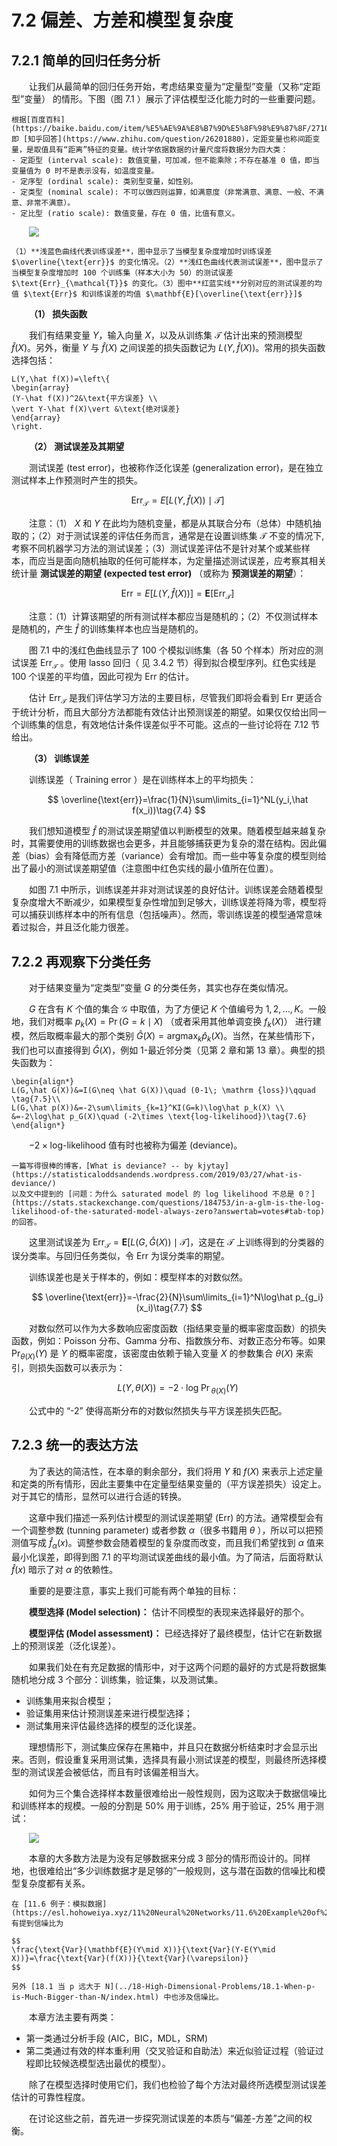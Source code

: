 # 7.2 偏差、方差和模型复杂度

<style>p{text-indent:2em;2}</style>

## 7.2.1 简单的回归任务分析

让我们从最简单的回归任务开始，考虑结果变量为“定量型”变量（又称“定距型”变量） 的情形。下图（图 7.1 ）展示了评估模型泛化能力时的一些重要问题。

```{note} 
根据[百度百科](https://baike.baidu.com/item/%E5%AE%9A%E8%B7%9D%E5%8F%98%E9%87%8F/2710255) 即 [知乎回答](https://www.zhihu.com/question/26201880)，定距变量也称间距变量，是取值具有“距离”特征的变量。统计学依据数据的计量尺度将数据分为四大类：
- 定距型 (interval scale): 数值变量，可加减，但不能乘除；不存在基准 0 值，即当变量值为 0 时不是表示没有，如温度变量。 
- 定序型 (ordinal scale): 类别型变量，如性别。
- 定类型 (nominal scale): 不可以做四则运算，如满意度（非常满意、满意、一般、不满意、非常不满意）。
- 定比型 (ratio scale): 数值变量，存在 0 值，比值有意义。
```

![](../img/07/fig7.1.png)

```{admonition} 图 7.1 当模型复杂度变化时测试样本和训练样本的误差。
（1）**浅蓝色曲线代表训练误差**，图中显示了当模型复杂度增加时训练误差 $\overline{\text{err}}$ 的变化情况。（2）**浅红色曲线代表测试误差**，图中显示了当模型复杂度增加时 100 个训练集（样本大小为 50）的测试误差 $\text{Err}_{\mathcal{T}}$ 的变化。（3）图中**红蓝实线**分别对应的测试误差的均值 $\text{Err}$ 和训练误差的均值 $\mathbf{E}[\overline{\text{err}}]$
```

**（1） 损失函数**

我们有结果变量 $Y$，输入向量 $X$，以及从训练集 $\mathcal{T}$ 估计出来的预测模型 $\hat f(X)$。另外，衡量 $Y$ 与 $\hat f(X)$ 之间误差的损失函数记为 $L(Y,\hat f(X))$。常用的损失函数选择包括：

```{math}
L(Y,\hat f(X))=\left\{
\begin{array}
(Y-\hat f(X))^2&\text{平方误差} \\
\vert Y-\hat f(X)\vert &\text{绝对误差}
\end{array}
\right. 
```

**（2） 测试误差及其期望**

测试误差 (test error)，也被称作泛化误差 (generalization error)，是在独立测试样本上作预测时产生的损失。

$$
\text{Err}_{\mathcal{T}}=E[L(Y,\hat f(X))\mid {\mathcal{T}}]\tag{7.2}
$$

注意：（1） $X$ 和 $Y$ 在此均为随机变量，都是从其联合分布（总体）中随机抽取的；（2）对于测试误差的评估任务而言，通常是在设置训练集 $\mathcal{T}$ 不变的情况下,考察不同机器学习方法的测试误差；（3）测试误差评估不是针对某个或某些样本，而应当是面向随机抽取的任何可能样本，为定量描述测试误差，应考察其相关统计量 **测试误差的期望 (expected test error)** （或称为 **预测误差的期望**）：

$$
\text{Err} = E[L(Y,\hat f(X))]=\mathbf{E}[\text{Err}_{\mathcal{T}}]\tag{7.3}
$$

注意：（1）计算该期望的所有测试样本都应当是随机的；（2）不仅测试样本是随机的，产生 $\hat f$ 的训练集样本也应当是随机的。

图 7.1 中的浅红色曲线显示了 100 个模拟训练集（各 50 个样本）所对应的测试误差 $\text{Err}_{\mathcal{T}}$ 。使用 lasso 回归（ 见 3.4.2 节）得到拟合模型序列。红色实线是 100 个误差的平均值，因此可视为 $\text{Err}$ 的估计。

估计 $\text{Err}_{\mathcal{T}}$ 是我们评估学习方法的主要目标，尽管我们即将会看到 $\text{Err}$ 更适合于统计分析，而且大部分方法都能有效估计出预测误差的期望。如果仅仅给出同一个训练集的信息，有效地估计条件误差似乎不可能。这点的一些讨论将在 7.12 节给出。

**（3） 训练误差**

训练误差（ Training error ）是在训练样本上的平均损失：

$$
\overline{\text{err}}=\frac{1}{N}\sum\limits_{i=1}^NL(y_i,\hat f(x_i))\tag{7.4}
$$

我们想知道模型 $\hat f$ 的测试误差期望值以判断模型的效果。随着模型越来越复杂时，其需要使用的训练数据也会更多，并且能够捕获更为复杂的潜在结构。因此偏差（bias）会有降低而方差（variance）会有增加。而一些中等复杂度的模型则给出了最小的测试误差期望值（注意图中红色实线的最小值所在位置）。

如图 7.1 中所示，训练误差并非对测试误差的良好估计。训练误差会随着模型复杂度增大不断减少，如果模型复杂性增加到足够大，训练误差将降为零，模型将可以捕获训练样本中的所有信息（包括噪声）。然而，零训练误差的模型通常意味着过拟合，并且泛化能力很差。

## 7.2.2 再观察下分类任务

对于结果变量为“定类型”变量 $G$ 的分类任务，其实也存在类似情况。

$G$ 在含有 $K$ 个值的集合 $\mathcal{G}$ 中取值，为了方便记 $K$ 个值编号为 $1,2,\ldots,K$。一般地，我们对概率 $p_k(X)=\Pr(G=k\mid X)$ （或者采用其他单调变换 $f_k(X)$） 进行建模，然后取概率最大的那个类别 $\hat G(X)=\mathrm{\text{argmax}}_k \hat p_k(X)$。当然，在某些情形下，我们也可以直接得到 $\hat G(X)$，例如 1-最近邻分类（见第 2 章和第 13 章）。典型的损失函数为：

```{math}
\begin{align*}
L(G,\hat G(X))&=I(G\neq \hat G(X))\quad (0-1\; \mathrm {loss})\qquad \tag{7.5}\\
L(G,\hat p(X))&=-2\sum\limits_{k=1}^KI(G=k)\log\hat p_k(X) \\
&=-2\log\hat p_G(X)\quad (-2\times \text{log-likelihood})\tag{7.6}
\end{align*}
```

$-2\times \text{log-likelihood}$ 值有时也被称为偏差 (deviance)。

```{note}
一篇写得很棒的博客，[What is deviance? -- by kjytay](https://statisticaloddsandends.wordpress.com/2019/03/27/what-is-deviance/)
以及文中提到的 [问题：为什么 saturated model 的 log likelihood 不总是 0？](https://stats.stackexchange.com/questions/184753/in-a-glm-is-the-log-likelihood-of-the-saturated-model-always-zero?answertab=votes#tab-top) 的回答。
```

这里测试误差为 $\text{Err}_{\mathcal{T}}=\mathbf{E}[L(G,\hat G(X))\mid \mathcal{T}]$，这是在 $\mathcal{T}$ 上训练得到的分类器的误分类率。与回归任务类似，令 $\text{Err}$ 为误分类率的期望。

训练误差也是关于样本的，例如：模型样本的对数似然。

$$
\overline{\text{err}}=-\frac{2}{N}\sum\limits_{i=1}^N\log\hat p_{g_i}(x_i)\tag{7.7}
$$

对数似然可以作为大多数响应密度函数（指结果变量的概率密度函数）的损失函数，例如：Poisson 分布、Gamma 分布、指数族分布、对数正态分布等。如果 $\Pr_{\theta(X)}(Y)$ 是 $Y$ 的概率密度，该密度由依赖于输入变量 $X$ 的参数集合 $\theta(X)$ 来索引，则损失函数可以表示为：

$$
L(Y,\theta(X))=-2\cdot \mathrm{log\; \Pr}_{\theta(X)}(Y)\tag{7.8}
$$

公式中的 “-2” 使得高斯分布的对数似然损失与平方误差损失匹配。

## 7.2.3 统一的表达方法

为了表达的简洁性，在本章的剩余部分，我们将用 $Y$ 和 $f(X)$ 来表示上述定量和定类的所有情形，因此主要集中在定量型结果变量的（平方误差损失）设定上。对于其它的情形，显然可以进行合适的转换。

这章中我们描述一系列估计模型的测试误差期望 ($\text{Err}$) 的方法。通常模型会有一个调整参数 (tunning parameter) 或者参数 $\alpha$（很多书籍用 $\theta$ ），所以可以把预测值写成 $\hat f_\alpha(x)$。调整参数会随着模型的复杂度而改变，而且我们希望找到 $\alpha$ 值来最小化误差，即得到图 7.1 的平均测试误差曲线的最小值。为了简洁，后面将默认 $\hat f(x)$ 暗示了对 $\alpha$ 的依赖性。

重要的是要注意，事实上我们可能有两个单独的目标：

**模型选择 (Model selection)：** 估计不同模型的表现来选择最好的那个。

**模型评估 (Model assessment)：** 已经选择好了最终模型，估计它在新数据上的预测误差（泛化误差）。

如果我们处在有充足数据的情形中，对于这两个问题的最好的方式是将数据集随机地分成 3 个部分：训练集，验证集，以及测试集。

- 训练集用来拟合模型；
- 验证集用来估计预测误差来进行模型选择；
- 测试集用来评估最终选择的模型的泛化误差。

理想情形下，测试集应保存在黑箱中，并且只在数据分析结束时才会显示出来。否则，假设重复采用测试集，选择具有最小测试误差的模型，则最终所选择模型的测试误差会被低估，而且有时该偏差相当大。

如何为三个集合选择样本数量很难给出一般性规则，因为这取决于数据信噪比和训练样本的规模。一般的分割是 50% 用于训练，25% 用于验证，25% 用于测试：

![](../img/07/pic2.png)

本章的大多数方法是为没有足够数据来分成 3 部分的情形而设计的。同样地，也很难给出“多少训练数据才是足够的”一般规则，这与潜在函数的信噪比和模型复杂度都有关系。

```{note}
在 [11.6 例子：模拟数据](https://esl.hohoweiya.xyz/11%20Neural%20Networks/11.6%20Example%20of%20Simulated%20Data/index.html)有提到信噪比为

$$
\frac{\text{Var}(\mathbf{E}(Y\mid X))}{\text{Var}(Y-E(Y\mid X))}=\frac{\text{Var}(f(X))}{\text{Var}(\varepsilon)}
$$

另外 [18.1 当 p 远大于 N](../18-High-Dimensional-Problems/18.1-When-p-is-Much-Bigger-than-N/index.html) 中也涉及信噪比。
```

本章方法主要有两类：

- 第一类通过分析手段 (AIC，BIC，MDL，SRM)
- 第二类通过有效的样本重利用（交叉验证和自助法）来近似验证过程（验证过程即比较候选模型选出最优的模型）。

除了在模型选择时使用它们，我们也检验了每个方法对最终所选模型测试误差估计的可靠性程度。

在讨论这些之前，首先进一步探究测试误差的本质与“偏差-方差”之间的权衡。
